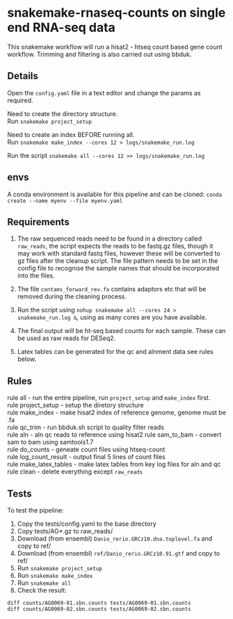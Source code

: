 # snakemake-rnaseq-counts on single end RNA-seq data   
This snakemake workflow will run a hisat2 - htseq count based gene count
workflow. Trimming and filtering is also carried out using bbduk.  

## Details  
Open the `config.yaml` file in a text editor and change the params as required.  

Need to create the directory structure.  
Run ```snakemake project_setup```  

Need to create an index BEFORE running all.  
Run ```snakemake make_index --cores 12 > logs/snakemake_run.log```  

Run the script ```snakemake all --cores 12 >> logs/snakemake_run.log```  

## envs  
A conda environment is available for this pipeline and can be cloned:
```conda create --name myenv --file myenv.yaml```  

## Requirements   
1.  The raw sequenced reads need to be found in a directory called `raw_reads`, the
script expects the reads to be fastq.gz files, though it may work with standard
fastq files, however these will be converted to gz files after the cleanup
script. The file pattern needs to be set in the config file to recognise the
sample names that should be incorporated into the files.   

2.  The file `contams_forward_rev.fa` contains adaptors etc that will be
removed during the cleaning process.  

3.  Run the script using ```nohup snakemake all --cores 24 > snakemake_run.log
    &```, using as many cores are you have available.  

4.  The final output will be ht-seq based counts for each sample. These can be
    used as raw reads for DESeq2.  

5.  Latex tables can be generated for the qc and alnment data see rules below.   

## Rules  
rule all - run the entire pipeline, run ```project_setup``` and ```make_index``` first.  
rule project_setup - setup the diretory structure  
rule make_index - make hisat2 index of reference genome, genome must be .fa  
rule qc_trim - run bbduk.sh script to quality filter reads  
rule aln - aln qc reads to reference using hisat2
rule sam_to_bam - convert sam to bam using samtools1.7  
rule do_counts - geneate count files using htseq-count  
rule log_count_result - output final 5 lines of count files  
rule make_latex_tables - make latex tables from key log files for aln and qc  
rule clean - delete everything except ```raw_reads```  

## Tests  
To test the pipeline:  
1.  Copy the tests/config.yaml to the base directory  
2.  Copy tests/AG*.gz to raw_reads/  
3.  Download (from ensembl) ```Danio_rerio.GRCz10.dna.toplevel.fa``` and copy to
    ref/  
4.  Download (from ensembl) ```ref/Danio_rerio.GRCz10.91.gtf``` and copy to
    ref/  
5.  Run ```snakemake project_setup```  
6.  Run ```snakemake make_index```  
7.  Run ```snakemake all```  
8.  Check the result:  
 ```
diff counts/AG0069-01.sbn.counts tests/AG0069-01.sbn.counts  
diff counts/AG0069-02.sbn.counts tests/AG0069-02.sbn.counts  
```
